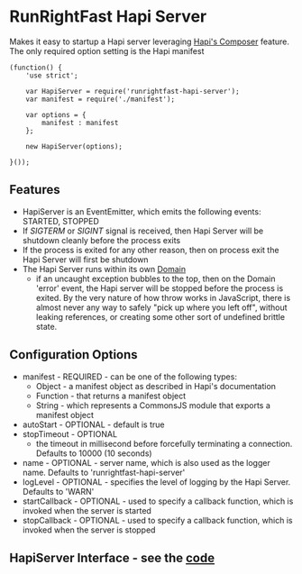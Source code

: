 # RunRightFast Hapi Server
Makes it easy to startup a Hapi server leveraging [Hapi's Composer](http://spumko.github.io/resource/api/#hapi-composer) feature.
The only required option setting is the Hapi manifest

```
(function() {
	'use strict';

	var HapiServer = require('runrightfast-hapi-server');
	var manifest = require('./manifest');

	var options = {
		manifest : manifest
	};

	new HapiServer(options);

}());
```

## Features
* HapiServer is an EventEmitter, which emits the following events:  STARTED, STOPPED
* If _SIGTERM_ or _SIGINT_ signal is received, then Hapi Server will be shutdown cleanly before the process exits
 * If the process is exited for any other reason, then on process exit the Hapi Server will first be shutdown
* The Hapi Server runs within its own [Domain](http://nodejs.org/api/domain.html#domain_domain)
  * if an uncaught exception bubbles to the top, then on the Domain 'error' event, 
    the Hapi server will be stopped before the process is exited. By the very nature of how throw works in JavaScript, 
    there is almost never any way to safely "pick up where you left off", without leaking references, 
    or creating some other sort of undefined brittle state.

## Configuration Options

* manifest - REQUIRED - can be one of the following types:
  * Object - a manifest object as described in Hapi's documentation
  * Function - that returns a manifest object
  * String - which represents a CommonsJS module that exports a manifest object
* autoStart - OPTIONAL - default is true
* stopTimeout - OPTIONAL 
  * the timeout in millisecond before forcefully terminating a connection. Defaults to 10000 (10 seconds)
* name - OPTIONAL - server name, which is also used as the logger name. Defaults to 'runrightfast-hapi-server'
* logLevel - OPTIONAL - specifies the level of logging by the Hapi Server. Defaults to 'WARN'
* startCallback - OPTIONAL - used to specify a callback function, which is invoked when the server is started
* stopCallback - OPTIONAL - used to specify a callback function, which is invoked when the server is stopped

## HapiServer Interface - see the [code](https://github.com/runrightfast/runrightfast-hapi-server/blob/master/lib/hapi-server.js) 






